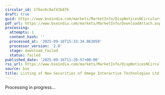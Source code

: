 ```yaml
---
circular_id: 1f6ac6c8af43b876
draft: true
guid: https://www.bseindia.com/markets/MarketInfo/DispNoticesNCirculars.aspx?Noticeid={BFF9921A-045A-4960-9BDB-E8432930F4F7}&noticeno=20250916-39&dt=09/16/2025&icount=39&totcount=78&flag=0
pdf_url: https://www.bseindia.com/markets/MarketInfo/DownloadAttach.aspx?id=20250916-39&attachedId=
processing:
  attempts: 1
  content_hash: ''
  processed_at: '2025-09-16T15:33:34.063050'
  processor_version: '2.0'
  stage: download_failed
  status: failed
published_date: '2025-09-16T11:20:57+00:00'
rss_url: https://www.bseindia.com/markets/MarketInfo/DispNoticesNCirculars.aspx?Noticeid={BFF9921A-045A-4960-9BDB-E8432930F4F7}&noticeno=20250916-39&dt=09/16/2025&icount=39&totcount=78&flag=0
source: bse
title: Listing of New Securities of Omega Interactive Technologies Ltd
---
```


Processing in progress...